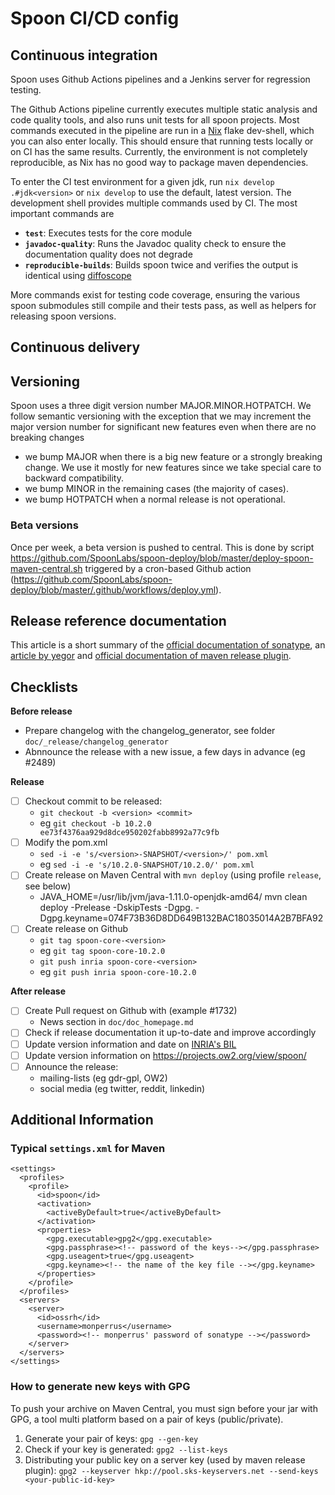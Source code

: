 # Spoon CI/CD config

## Continuous integration

Spoon uses Github Actions pipelines and a Jenkins server for regression testing.

The Github Actions pipeline currently executes multiple static analysis and
code quality tools, and also runs unit tests for all spoon projects.
Most commands executed in the pipeline are run in a [Nix](https://nixos.org)
flake dev-shell, which you can also enter locally.
This should ensure that running tests locally or on CI has the same results.
Currently, the environment is not completely reproducible, as Nix has no good
way to package maven dependencies.

To enter the CI test environment for a given jdk, run `nix develop
.#jdk<version>` or `nix develop` to use the default, latest version.
The development shell provides multiple commands used by CI.
The most important commands are
- **`test`**: Executes tests for the core module
- **`javadoc-quality`**: Runs the Javadoc quality check to ensure the
  documentation quality does not degrade
- **`reproducible-builds`**: Builds spoon twice and verifies the output is
  identical using [diffoscope](https://diffoscope.org/)

More commands exist for testing code coverage, ensuring the various spoon
submodules still compile and their tests pass, as well as helpers for releasing
spoon versions.

## Continuous delivery

## Versioning

Spoon uses a three digit version number MAJOR.MINOR.HOTPATCH. We follow semantic versioning with the exception that we may increment the major version number for significant new features even when there are no breaking changes

* we bump MAJOR when there is a big new feature or a strongly breaking change. We use it mostly for new features since we take special care to backward compatibility.
* we bump MINOR in the remaining cases (the majority of cases).
* we bump HOTPATCH when a normal release is not operational.


### Beta versions

Once per week, a beta version is pushed to central. This is done by script https://github.com/SpoonLabs/spoon-deploy/blob/master/deploy-spoon-maven-central.sh triggered by a cron-based Github action (https://github.com/SpoonLabs/spoon-deploy/blob/master/.github/workflows/deploy.yml).

## Release reference documentation

This article is a short summary of the [official documentation of sonatype](http://central.sonatype.org/pages/ossrh-guide.html), an [article by yegor](http://www.yegor256.com/2014/08/19/how-to-release-to-maven-central.html) and [official documentation of maven release plugin](http://maven.apache.org/maven-release/maven-release-plugin/).


## Checklists 

**Before release**

- Prepare changelog with the changelog_generator, see folder `doc/_release/changelog_generator`
- Abnnounce the release with a new issue, a few days in advance (eg #2489)

**Release**

* [ ] Checkout commit to be released: 
  * `git checkout -b <version> <commit>`
  * eg `git checkout -b 10.2.0 ee73f4376aa929d8dce950202fabb8992a77c9fb`
* [ ] Modify the pom.xml 
  * `sed -i -e 's/<version>-SNAPSHOT/<version>/' pom.xml `
  * eg `sed -i -e 's/10.2.0-SNAPSHOT/10.2.0/' pom.xml `
* [ ] Create release on Maven Central with `mvn deploy` (using profile `release`, see below)
  * JAVA_HOME=/usr/lib/jvm/java-1.11.0-openjdk-amd64/  mvn clean deploy -Prelease -DskipTests -Dgpg. -Dgpg.keyname=074F73B36D8DD649B132BAC18035014A2B7BFA92
* [ ] Create release on Github
    * `git tag spoon-core-<version>`
    * eg `git tag spoon-core-10.2.0`
    * `git push inria spoon-core-<version>`
    * eg `git push inria spoon-core-10.2.0`

**After release**

- [ ] Create Pull request on Github with (example #1732)
    - News section in `doc/doc_homepage.md`
- [ ] Check if release documentation it up-to-date and improve accordingly
- [ ] Update version information and date on [INRIA's BIL](https://bil.inria.fr/en/software/view/251/tab)
- [ ] Update version information on <https://projects.ow2.org/view/spoon/>
- [ ] Announce the release:
  * mailing-lists (eg gdr-gpl, OW2)
  * social media (eg twitter, reddit, linkedin)  

## Additional Information
###  Typical `settings.xml` for Maven

```
<settings>
  <profiles>
    <profile>
      <id>spoon</id>
      <activation>
        <activeByDefault>true</activeByDefault>
      </activation>
      <properties>
        <gpg.executable>gpg2</gpg.executable>
        <gpg.passphrase><!-- password of the keys--></gpg.passphrase>
        <gpg.useagent>true</gpg.useagent>
        <gpg.keyname><!-- the name of the key file --></gpg.keyname> 
      </properties>
    </profile>
  </profiles>
  <servers>
    <server>
      <id>ossrh</id>
      <username>monperrus</username>
      <password><!-- monperrus' password of sonatype --></password>
    </server>
  </servers>
</settings>
```

### How to generate new keys with GPG

To push your archive on Maven Central, you must sign before your jar with GPG, a tool multi platform based on a pair of keys (public/private).

1. Generate your pair of keys: `gpg --gen-key`
2. Check if your key is generated: `gpg2 --list-keys`
3. Distributing your public key on a server key (used by maven release plugin): `gpg2 --keyserver hkp://pool.sks-keyservers.net --send-keys <your-public-id-key>`


